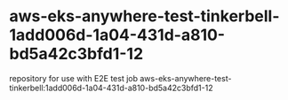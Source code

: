 # aws-eks-anywhere-test-tinkerbell-1add006d-1a04-431d-a810-bd5a42c3bfd1-12
repository for use with E2E test job aws-eks-anywhere-test-tinkerbell:1add006d-1a04-431d-a810-bd5a42c3bfd1-12
